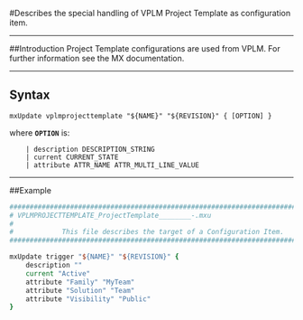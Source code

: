 <!--
 *
 *  This file is part of MxUpdate <http://www.mxupdate.org>.
 *
 *  MxUpdate is a deployment tool for a PLM platform to handle
 *  administration objects as single update files (configuration item).
 *
 *  Copyright (C) 2008-2016 The MxUpdate Team
 *
 *  The Manual of MxUpdate is licensed under a CC BY-NC-SA 4.0 license
 *  (Creative Commons Attribution-NonCommercial-ShareAlike 4.0 
 *  International 4.0 license).
 *
 *  You should have received a copy of the license along with this
 *  work. If not, see <http://creativecommons.org/licenses/by-nc-sa/4.0/>.
 *
-->

#Describes the special handling of VPLM Project Template as configuration item.

----
##Introduction
Project Template configurations are used from VPLM. For further information see the MX documentation.

----
## Syntax
```
mxUpdate vplmprojecttemplate "${NAME}" "${REVISION}" { [OPTION] }
```
where **`OPTION`** is:
```
    | description DESCRIPTION_STRING
    | current CURRENT_STATE
    | attribute ATTR_NAME ATTR_MULTI_LINE_VALUE
```

----
##Example
```TCL
################################################################################
# VPLMPROJECTTEMPLATE_ProjectTemplate________-.mxu
#
#            This file describes the target of a Configuration Item.
################################################################################

mxUpdate trigger "${NAME}" "${REVISION}" {
    description ""
    current "Active"
    attribute "Family" "MyTeam"
    attribute "Solution" "Team"
    attribute "Visibility" "Public"
}
```
